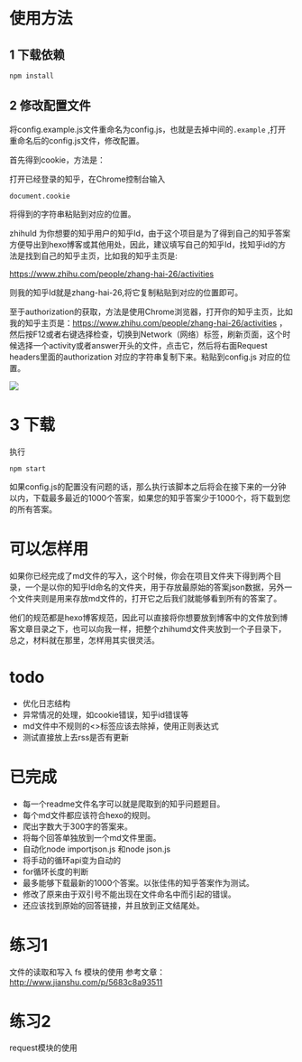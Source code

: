 # 使用方法

## 1 下载依赖

```
npm install 
```

## 2 修改配置文件



将config.example.js文件重命名为config.js，也就是去掉中间的```.example``` ,打开重命名后的config.js文件，修改配置。

首先得到cookie，方法是：

打开已经登录的知乎，在Chrome控制台输入

```
document.cookie
```

将得到的字符串粘贴到对应的位置。

zhihuId 为你想要的知乎用户的知乎Id，由于这个项目是为了得到自己的知乎答案方便导出到hexo博客或其他用处，因此，建议填写自己的知乎Id，找知乎id的方法是找到自己的知乎主页，比如我的知乎主页是:

https://www.zhihu.com/people/zhang-hai-26/activities

则我的知乎Id就是zhang-hai-26,将它复制粘贴到对应的位置即可。


至于authorization的获取，方法是使用Chrome浏览器，打开你的知乎主页，比如我的知乎主页是：https://www.zhihu.com/people/zhang-hai-26/activities  ，然后按F12或者右键选择检查，切换到Network（网络）标签，刷新页面，这个时候选择一个activity或者answer开头的文件，点击它，然后将右面Request headers里面的authorization 对应的字符串复制下来。粘贴到config.js 对应的位置。


![](http://7ktu2f.com1.z0.glb.clouddn.com/QQ截图20170109192809.png)



# 3 下载

执行

```
npm start
```

如果config.js的配置没有问题的话，那么执行该脚本之后将会在接下来的一分钟以内，下载最多最近的1000个答案，如果您的知乎答案少于1000个，将下载到您的所有答案。

# 可以怎样用

如果你已经完成了md文件的写入，这个时候，你会在项目文件夹下得到两个目录，一个是以你的知乎Id命名的文件夹，用于存放最原始的答案json数据，另外一个文件夹则是用来存放md文件的，打开它之后我们就能够看到所有的答案了。

他们的规范都是hexo博客规范，因此可以直接将你想要放到博客中的文件放到博客文章目录之下，也可以向我一样，把整个zhihumd文件夹放到一个子目录下，总之，材料就在那里，怎样用其实很灵活。



# todo

- 优化日志结构
- 异常情况的处理，如cookie错误，知乎id错误等
- md文件中不规则的<>标签应该去除掉，使用正则表达式
- 测试直接放上去rss是否有更新


# 已完成
- 每一个readme文件名字可以就是爬取到的知乎问题题目。
- 每个md文件都应该符合hexo的规则。
- 爬出字数大于300字的答案来。
- 将每个回答单独放到一个md文件里面。
- 自动化node importjson.js 和node json.js
- 将手动的循环api变为自动的
- for循环长度的判断
- 最多能够下载最新的1000个答案。以张佳伟的知乎答案作为测试。
- 修改了原来由于双引号不能出现在文件命名中而引起的错误。
- 还应该找到原始的回答链接，并且放到正文结尾处。



# 练习1

文件的读取和写入
fs 模块的使用
参考文章：http://www.jianshu.com/p/5683c8a93511

# 练习2

request模块的使用

